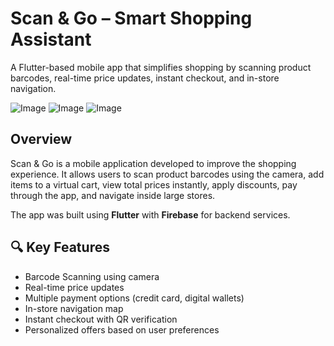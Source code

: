 # Scan & Go – Smart Shopping Assistant

A Flutter-based mobile app that simplifies shopping by scanning product barcodes,
real-time price updates, instant checkout, and in-store navigation.

![Image](https://github.com/user-attachments/assets/65108e6c-7f7c-483a-a115-35a8d2f7079f)
![Image](https://github.com/user-attachments/assets/78a84612-e058-4a87-a2bd-1e44b090dd34)
![Image](https://github.com/user-attachments/assets/6854cac3-1364-4810-8868-1287624b9c12)

## Overview

Scan & Go is a mobile application developed to improve the shopping experience. It allows users to scan product barcodes using the camera, add items to a virtual cart, view total prices instantly, apply discounts, pay through the app, and navigate inside large stores.

The app was built using **Flutter** with **Firebase** for backend services.
## 🔍 Key Features

-  Barcode Scanning using camera
-  Real-time price updates
-  Multiple payment options (credit card, digital wallets)
-  In-store navigation map
-  Instant checkout with QR verification
-  Personalized offers based on user preferences
